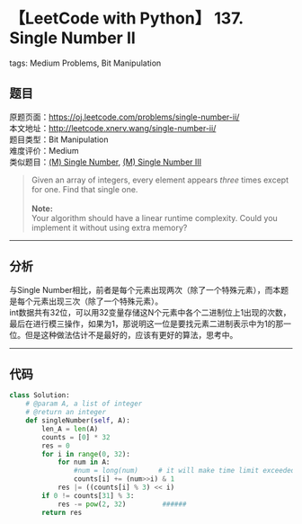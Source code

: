 # 【LeetCode with Python】 137. Single Number II
tags: Medium Problems, Bit Manipulation

## 题目
原题页面：<https://oj.leetcode.com/problems/single-number-ii/><br/>
本文地址：<http://leetcode.xnerv.wang/single-number-ii/><br/>
题目类型：Bit Manipulation<br/>
难度评价：Medium<br/>
类似题目：[(M) Single Number](/single-number/), [(M) Single Number III](/single-number-III/)<br/>

> Given an array of integers, every element appears *three* times except for one. Find that single one.<br/>
><br/>
> **Note:**<br/>
> Your algorithm should have a linear runtime complexity. Could you implement it without using extra memory?<br/>

<!-- more -->

---
## 分析
与Single Number相比，前者是每个元素出现两次（除了一个特殊元素），而本题是每个元素出现三次（除了一个特殊元素）。<br/>
int数据共有32位，可以用32变量存储这N个元素中各个二进制位上1出现的次数，最后在进行模三操作，如果为1，那说明这一位是要找元素二进制表示中为1的那一位。但是这种做法估计不是最好的，应该有更好的算法，思考中。<br/>

---
## 代码
``` python
class Solution:
    # @param A, a list of integer
    # @return an integer
    def singleNumber(self, A):
        len_A = len(A)
        counts = [0] * 32
        res = 0
        for i in range(0, 32):
            for num in A:
                #num = long(num)     # it will make time limit exceeded
                counts[i] += (num>>i) & 1
            res |= ((counts[i] % 3) << i)
        if 0 != counts[31] % 3:
            res -= pow(2, 32)         ######
        return res
```
